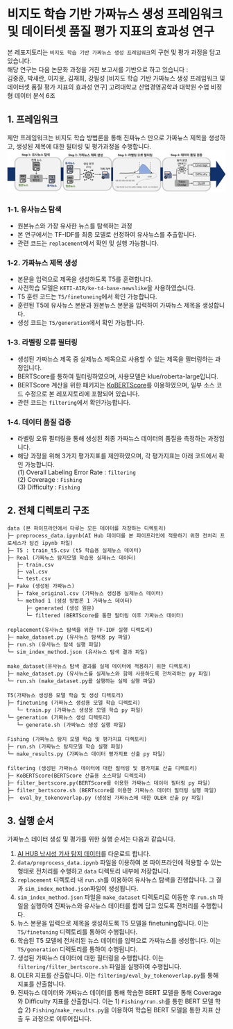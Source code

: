 # 비지도 학습 기반 가짜뉴스 생성 프레임워크 및 데이터셋 품질 평가 지표의 효과성 연구
본 레포지토리는  `비지도 학습 기반 가짜뉴스 생성 프레임워크`의 구현 및 평가 과정을 담고 있습니다.  
해당 연구는 다음 논문화 과정을 거친 보고서를 기반으로 하고 있습니다 :  
김중훈, 박새란, 이지윤, 김재희, 강필성 [비지도 학습 기반 가짜뉴스 생성 프레임워크 및 데이터셋 품질 평가 지표의 효과성 연구] 고려대학교 산업경영공학과 대학원 수업 비정형 데이터 분석 6조
  
## 1. 프레임워크 
제안 프레임워크는 비지도 학습 방법론을 통해 진짜뉴스 만으로 가짜뉴스 제목을 생성하고, 생성된 제목에 대한 필터링 및 평가과정을 수행합니다. 
![](Framework_Figure.png)

### 1-1. 유사뉴스 탐색
- 원본뉴스와 가장 유사한 뉴스를 탐색하는 과정
- 본 연구에서는 TF-IDF를 최종 모델로 선정하여 유사뉴스를 추출합니다. 
- 관련 코드는 `replacement`에서 확인 및 실행 가능합니다. 

### 1-2. 가짜뉴스 제목 생성
- 본문을 입력으로 제목을 생성하도록 T5를 훈련합니다. 
- 사전학습 모델은 `KETI-AIR/ke-t4-base-newslike`을 사용하였습니다. 
- T5 훈련 코드는 `T5/finetuneing`에서 확인 가능합니다. 
- 훈련된 T5에 유사뉴스 본문과 원본뉴스 본문을 입력하여 가짜뉴스 제목을 생성합니다. 
- 생성 코드는 `T5/generation`에서 확인 가능합니다. 

### 1-3. 라벨링 오류 필터링
- 생성된 가짜뉴스 제목 중 실제뉴스 제목으로 사용할 수 있는 제목을 필터링하는 과정입니다. 
- BERTScore를 통하여 필터링하였으며, 사용모델은 klue/roberta-large입니다. 
- BERTScore 계산을 위한 패키지는 [KoBERTScore](https://github.com/lovit/KoBERTScore)를 이용하였으며, 일부 소스 코드 수정으로 본 레포지토리에 포함되어 있습니다. 
- 관련 코드는 `filtering`에서 확인가능합니다. 

### 1-4. 데이터 품질 검증
- 라벨링 오류 필터링을 통해 생성된 최종 가짜뉴스 데이터의 품질을 측정하는 과정입니다. 
- 해당 과정을 위해 3가지 평가지표를 제안하였으며, 각 평가지표는 아래 코드에서 확인 가능합니다.  
(1) Overall Labeling Error Rate : `filtering`  
(2) Coverage : `Fishing`  
(3) Difficulty : `Fishing`

## 2. 전체 디렉토리 구조 
 ```
 data (본 파이프라인에서 다루는 모든 데이터를 저장하는 디렉토리)
 ├─ preprocess_data.ipynb(AI Hub 데이터를 본 파이프라인에 적용하기 위한 전처리 프로세스가 담긴 ipynb 파일)
 ├─ T5 : train_t5.csv (t5 학습용 실제뉴스 데이터)
 ├─ Real (가짜뉴스 탐지모델 학습용 실제뉴스 데이터)
    ├─ train.csv
    ├─ val.csv
    └─ test.csv
 ├─ Fake (생성된 가짜뉴스)
    ├─ fake_original.csv (가짜뉴스 생성용 실제뉴스 데이터)
    └─ method 1 (생성 방법론 1 가짜뉴스 데이터)
       ├─ generated (생성 원문)
       └─ filtered (BERTScore를 통한 필터링 이후 가짜뉴스 데이터)

 replacement(유사뉴스 탐색을 위한 TF-IDF 실행 디렉토리)
 ├─ make_dataset.py (유사뉴스 탐색용 py 파일)
 ├─ run.sh (유사뉴스 탐색 실행 파일)
 └─ sim_index_method.json (유사뉴스 탐색 결과 파일)

 make_dataset(유사뉴스 탐색 결과를 실제 데이터에 적용하기 위한 디렉토리)
 ├─ make_dataset.py (유사뉴스를 실제뉴스와 함께 사용하도록 전처리하는 py 파일)
 └─ run.sh (make_dataset.py를 실행하는 실제 실행 파일)

 T5(가짜뉴스 생성용 모델 학습 및 생성 디렉토리)
 ├─ finetuning (가짜뉴스 생성용 모델 학습 디렉토리)
    └─ train.py (가짜뉴스 생성용 모델 학습 py 파일)
 └─ generation (가짜뉴스 생성 디렉토리)
    └─ generate.sh (가짜뉴스 생성 실행 파일)

 Fishing (가짜뉴스 탐지 모델 학습 및 평가지표 디렉토리)
 ├─ run.sh (가짜뉴스 탐지모델 학습 실행 파일)
 └─ make_results.py (가짜뉴스 데이터 평가지표 산출 py 파일)

 filtering (생성된 가짜뉴스 데이터에 대한 필터링 및 평가지표 산출 디렉토리)
 ├─ KoBERTScore(BERTScore 산출용 소스파일 디렉토리)
 ├─ filter_bertscore.py(BERTScore를 이용한 가짜뉴스 데이터 필터링 py 파일)
 ├─ filter_bertscore.sh (BERTscore를 이용한 가짜뉴스 데이터 필터링 실행 파일)
 ├─  eval_by_tokenoverlap.py (생성된 가짜뉴스에 대한 OLER 산출 py 파일)
 ```

## 3. 실행 순서
가짜뉴스 데이터 생성 및 평가를 위한 실행 순서는 다음과 같습니다.  
1. [AI HUB 낚시성 기사 탐지 데이터](https://www.aihub.or.kr/aihubdata/data/view.do?currMenu=115&topMenu=100&aihubDataSe=realm&dataSetSn=71338)를 다운로드 합니다. 
2. `data/preprocess_data.ipynb` 파일을 이용하여 본 파이프라인에 적용할 수 있는 형태로 전처리를 수행하고 `data` 디렉토리 내부에 저장합니다. 
3. `replacement` 디렉토리 내 `run.sh`를 이용하여 유사뉴스 탐색을 진행합니다. 그 결과 `sim_index_method.json`파일이 생성됩니다. 
4. `sim_index_method.json` 파일을 `make_dataset` 디렉토리로 이동한 후 `run.sh` 파일을 실행하여 진짜뉴스와 유사뉴스 데이터를 함께 담고 있도록 전처리를 수행합니다. 
5. 뉴스 본문을 입력으로 제목을 생성하도록 T5 모델을 finetuning합니다. 이는 `T5/finetuning` 디렉토리를 통하여 수행됩니다. 
6. 학습된 T5 모델에 전처리된 뉴스 데이터를 입력으로 가짜뉴스를 생성합니다. 이는 `T5/generation` 디렉토리를 통하여 수행됩니다. 
7. 생성된 가짜뉴스 데이터에 대한 필터링을 수행합니다. 이는 `filtering/filter_bertscore.sh` 파일을 실행하여 수행됩니다. 
8. OLER 지표를 산출합니다. 이는 `filtering/eval_by_tokenoverlap.py`를 통해 지표를 산출합니다. 
9. 진짜뉴스 데이터와 가짜뉴스 데이터를 통해 학습한 BERT 모델을 통해 Coverage와 Difficulty 지표를 산출합니다. 이는 1) `Fishing/run.sh`를 통한 BERT 모델 학습 2) `Fishing/make_results.py`을 이용하여 학습된 BERT 모델을 통한 지표 산출 두 과정으로 이루어집니다.